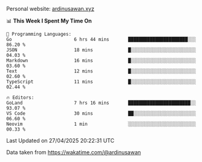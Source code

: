 Personal website: [ardinusawan.xyz](https://ardinusawan.xyz)

<!--START_SECTION:waka-->
📊 **This Week I Spent My Time On** 

```text
💬 Programming Languages: 
Go                       6 hrs 44 mins       ██████████████████████░░░   86.20 % 
JSON                     18 mins             █░░░░░░░░░░░░░░░░░░░░░░░░   04.03 % 
Markdown                 16 mins             █░░░░░░░░░░░░░░░░░░░░░░░░   03.60 % 
Text                     12 mins             █░░░░░░░░░░░░░░░░░░░░░░░░   02.60 % 
TypeScript               11 mins             █░░░░░░░░░░░░░░░░░░░░░░░░   02.44 % 

🔥 Editors: 
GoLand                   7 hrs 16 mins       ███████████████████████░░   93.07 % 
VS Code                  30 mins             ██░░░░░░░░░░░░░░░░░░░░░░░   06.60 % 
Neovim                   1 min               ░░░░░░░░░░░░░░░░░░░░░░░░░   00.33 % 
```


 Last Updated on 27/04/2025 20:22:31 UTC
<!--END_SECTION:waka-->
Data taken from https://wakatime.com/@ardinusawan
